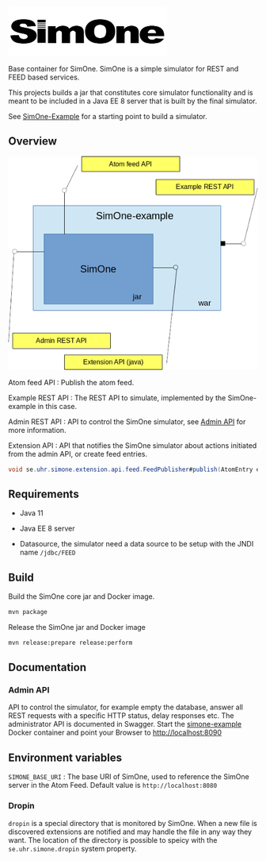 ![SimOne Logo](/images/logo.png)

Base container for SimOne. SimOne is a simple simulator for REST and FEED based services.

This projects builds a jar that constitutes core simulator functionality and is meant to be included in a Java EE 8 server that is built by the final simulator.

See [SimOne-Example](https://github.com/SUNET/simone-example) for a starting point to build a simulator.

## Overview

![SimOne Overview](/images/overview.png)

Atom feed API
: Publish the atom feed.

Example REST API
: The REST API to simulate, implemented by the SimOne-example in this case.

Admin REST API
: API to control the SimOne simulator, see [Admin API](#admin-api) for more information.

Extension API
: API that notifies the SimOne simulator about actions initiated from the admin API, or create feed entries.

```Java
void se.uhr.simone.extension.api.feed.FeedPublisher#publish(AtomEntry entry);
```

## Requirements

* Java 11

* Java EE 8 server 

* Datasource, the simulator need a data source to be setup with the JNDI name `/jdbc/FEED`

## Build

Build the SimOne core jar and Docker image.

```bash
mvn package
```
Release the SimOne jar and Docker image

```bash
mvn release:prepare release:perform
```
## Documentation

### Admin API

API to control the simulator, for example empty the database, answer all REST requests with a specific HTTP status, delay responses etc. The administrator API is documented in Swagger. Start the [simone-example](https://github.com/SUNET/simone-example) Docker container and point your Browser to <http://localhost:8090>

## Environment variables
`SIMONE_BASE_URI`
:  The base URI of SimOne, used to reference the SimOne server in the Atom Feed. Default value is `http://localhost:8080`    

### Dropin

`dropin` is a special directory that is monitored by SimOne. When a new file is discovered extensions are notified and may handle the file in any way they want. The location of the directory is possible to speicy with the `se.uhr.simone.dropin` system property.
